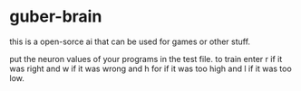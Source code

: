 # guber-brain

this is a open-sorce ai that can be used for games or other stuff.

put the neuron values of your programs in the test file.
to train enter r if it was right and w if it was wrong and h for if it was too high and l if it was too low.
